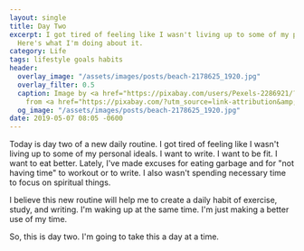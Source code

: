 ```yaml
---
layout: single
title: Day Two
excerpt: I got tired of feeling like I wasn't living up to some of my personal ideals.
  Here's what I'm doing about it.
category: Life
tags: lifestyle goals habits
header:
  overlay_image: "/assets/images/posts/beach-2178625_1920.jpg"
  overlay_filter: 0.5
  caption: Image by <a href="https://pixabay.com/users/Pexels-2286921/?utm_source=link-attribution&amp;utm_medium=referral&amp;utm_campaign=image&amp;utm_content=2178625">Pexels</a>
    from <a href="https://pixabay.com/?utm_source=link-attribution&amp;utm_medium=referral&amp;utm_campaign=image&amp;utm_content=2178625">Pixabay</a>
  og_image: "/assets/images/posts/beach-2178625_1920.jpg"
date: 2019-05-07 08:05 -0600
---
```

Today is day two of a new daily routine. I got tired of feeling like I wasn't living up to some of my personal ideals. I want to write. I want to be fit. I want to eat better. Lately, I've made excuses for eating garbage and for "not having time" to workout or to write. I also wasn't spending necessary time to focus on spiritual things.

I believe this new routine will help me to create a daily habit of exercise, study, and writing. I'm waking up at the same time. I'm just making a better use of my time.

So, this is day two. I'm going to take this a day at a time.